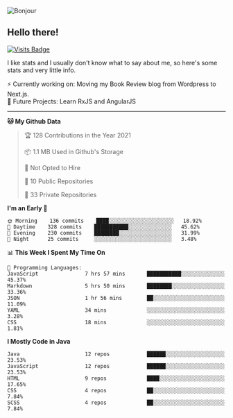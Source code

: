 ![Bonjour](https://i.redd.it/ayih4qogh2a51.png)

## Hello there!
[![Visits Badge](https://badges.pufler.dev/visits/PandaSekh/PandaSekh)](https://alessiofranceschi.me)

I like stats and I usually don't know what to say about me, so here's some stats and very little info.

⚡ Currently working on: Moving my Book Review blog from Wordpress to Next.js.  
🤔 Future Projects: Learn RxJS and AngularJS

---

<!--START_SECTION:waka-->
**🐱 My Github Data** 

> 🏆 128 Contributions in the Year 2021
 > 
> 📦 1.1 MB Used in Github's Storage 
 > 
> 🚫 Not Opted to Hire
 > 
> 📜 10 Public Repositories 
 > 
> 🔑 33 Private Repositories  
 > 
**I'm an Early 🐤** 

```text
🌞 Morning    136 commits    ████░░░░░░░░░░░░░░░░░░░░░   18.92% 
🌆 Daytime    328 commits    ███████████░░░░░░░░░░░░░░   45.62% 
🌃 Evening    230 commits    ████████░░░░░░░░░░░░░░░░░   31.99% 
🌙 Night      25 commits     ░░░░░░░░░░░░░░░░░░░░░░░░░   3.48%

```


📊 **This Week I Spent My Time On** 

```text
💬 Programming Languages: 
JavaScript               7 hrs 57 mins       ███████████░░░░░░░░░░░░░░   45.37% 
Markdown                 5 hrs 50 mins       ████████░░░░░░░░░░░░░░░░░   33.36% 
JSON                     1 hr 56 mins        ██░░░░░░░░░░░░░░░░░░░░░░░   11.09% 
YAML                     34 mins             ░░░░░░░░░░░░░░░░░░░░░░░░░   3.28% 
CSS                      18 mins             ░░░░░░░░░░░░░░░░░░░░░░░░░   1.81%

```

**I Mostly Code in Java** 

```text
Java                     12 repos            ██████░░░░░░░░░░░░░░░░░░░   23.53% 
JavaScript               12 repos            ██████░░░░░░░░░░░░░░░░░░░   23.53% 
HTML                     9 repos             ████░░░░░░░░░░░░░░░░░░░░░   17.65% 
CSS                      4 repos             ██░░░░░░░░░░░░░░░░░░░░░░░   7.84% 
SCSS                     4 repos             ██░░░░░░░░░░░░░░░░░░░░░░░   7.84%

```



<!--END_SECTION:waka-->

